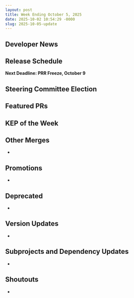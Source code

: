 ```yaml
---
layout: post
title: Week Ending October 5, 2025
date: 2025-10-02 10:54:29 -0000
slug: 2025-10-05-update
---
```


## Developer News


## Release Schedule

**Next Deadline: PRR Freeze, October 9**


## Steering Committee Election


## Featured PRs


## KEP of the Week


## Other Merges

*

## Promotions

*

## Deprecated

*

## Version Updates

*

## Subprojects and Dependency Updates

*

## Shoutouts

* 